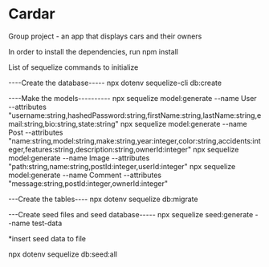 # Cardar

Group project - an app that displays cars and their owners

In order to install the dependencies, run npm install

List of sequelize commands to initialize

----Create the database-----
npx dotenv sequelize-cli db:create

----Make the models----------
npx sequelize model:generate --name User --attributes "username:string,hashedPassword:string,firstName:string,lastName:string,email:string,bio:string,state:string"
npx sequelize model:generate --name Post --attributes "name:string,model:string,make:string,year:integer,color:string,accidents:integer,features:string,description:string,ownerId:integer"
npx sequelize model:generate --name Image --attributes "path:string,name:string,postId:integer,userId:integer"
npx sequelize model:generate --name Comment --attributes "message:string,postId:integer,ownerId:integer"

---Create the tables----
npx dotenv sequelize db:migrate

---Create seed files and seed database-----
npx sequelize seed:generate --name test-data

\*insert seed data to file

npx dotenv sequelize db:seed:all
